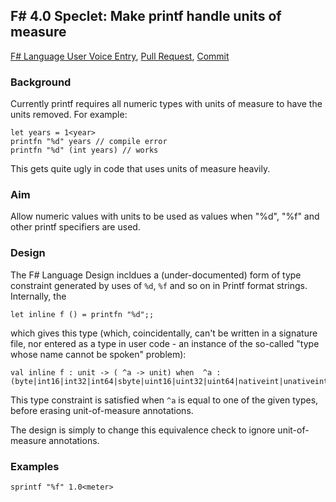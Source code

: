 ## F# 4.0 Speclet: Make printf handle units of measure

[F# Language User Voice Entry](https://fslang.uservoice.com/forums/245727-f-language/suggestions/5752551-make-printf-handle-units-of-measure), [Pull Request](https://visualfsharp.codeplex.com/SourceControl/network/forks/dsyme/cleanup/contribution/7107), [Commit](https://github.com/dotnet/fsharp/commit/aa7e945db107d0baf8af8d39c2d82185213c2796)

### Background

Currently printf requires all numeric types with units of measure to have the units removed. For example:

    let years = 1<year> 
    printfn "%d" years // compile error 
    printfn "%d" (int years) // works

This gets quite ugly in code that uses units of measure heavily.

### Aim

Allow numeric values with units to be used as values when "%d", "%f" and other printf specifiers are used.

### Design

The F# Language Design incldues a (under-documented) form of type constraint generated by uses of ``%d``, ``%f`` and so on in Printf format strings.
Internally, the 

    let inline f () = printfn "%d";;

which gives this type (which, coincidentally, can't be written in a signature file, nor entered as a type in user code - an instance of the so-called "type whose name cannot be spoken" problem):

    val inline f : unit -> ( ^a -> unit) when  ^a : (byte|int16|int32|int64|sbyte|uint16|uint32|uint64|nativeint|unativeint)

This type constraint is satisfied when ``^a`` is equal to one of the given types, before erasing unit-of-measure annotations.

The design is simply to change this equivalence check to ignore unit-of-measure annotations.

### Examples

    sprintf "%f" 1.0<meter>

            

